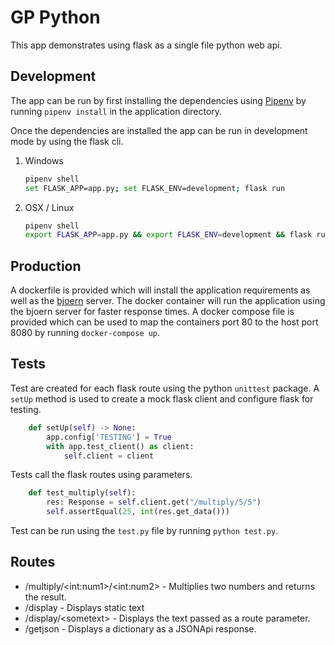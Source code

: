 # GP Python
This app demonstrates using flask as a single file python web api.
## Development 
The app can be run by first installing the dependencies using [Pipenv]
by running `pipenv install` in the application directory. 

Once the dependencies are installed the app can be run in development mode 
by using the flask cli.

1. Windows
    ```bash
    pipenv shell
    set FLASK_APP=app.py; set FLASK_ENV=development; flask run
    ```
2. OSX / Linux
    ```bash
   pipenv shell
   export FLASK_APP=app.py && export FLASK_ENV=development && flask run 
   ```
## Production
A dockerfile is provided which will install the application requirements
as well as the [bjoern] server. The docker container will run the application 
using the bjoern server for faster response times. A docker compose file is 
provided which can be used to map the containers port 80 to the host port 8080 by 
running `docker-compose up`.

## Tests
Test are created for each flask route using the python `unittest` package.
A `setUp` method is used to create a mock flask client and configure flask for testing.
```python
    def setUp(self) -> None:
        app.config['TESTING'] = True
        with app.test_client() as client:
            self.client = client
```
Tests call the flask routes using parameters.
```python
    def test_multiply(self):
        res: Response = self.client.get("/multiply/5/5")
        self.assertEqual(25, int(res.get_data()))
```
 
Test can be run using the `test.py` file by running `python test.py`.

## Routes
* /multiply/\<int:num1>/\<int:num2> - Multiplies two numbers and returns the result.
* /display - Displays static text
* /display/\<sometext> - Displays the text passed as a route parameter.
* /getjson - Displays a dictionary as a JSONApi response. 
 

[Pipenv]:https://github.com/pypa/pipenv
[bjoern]:https://github.com/jonashaag/bjoern